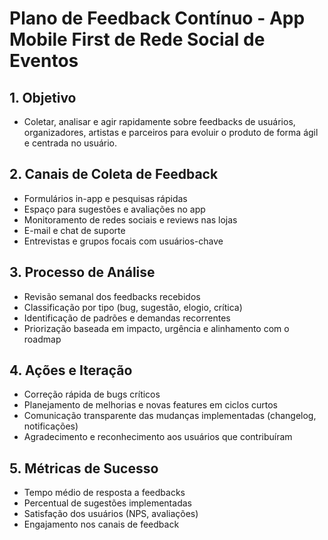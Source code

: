 # Plano de Feedback Contínuo - App Mobile First de Rede Social de Eventos

## 1. Objetivo
- Coletar, analisar e agir rapidamente sobre feedbacks de usuários, organizadores, artistas e parceiros para evoluir o produto de forma ágil e centrada no usuário.

## 2. Canais de Coleta de Feedback
- Formulários in-app e pesquisas rápidas
- Espaço para sugestões e avaliações no app
- Monitoramento de redes sociais e reviews nas lojas
- E-mail e chat de suporte
- Entrevistas e grupos focais com usuários-chave

## 3. Processo de Análise
- Revisão semanal dos feedbacks recebidos
- Classificação por tipo (bug, sugestão, elogio, crítica)
- Identificação de padrões e demandas recorrentes
- Priorização baseada em impacto, urgência e alinhamento com o roadmap

## 4. Ações e Iteração
- Correção rápida de bugs críticos
- Planejamento de melhorias e novas features em ciclos curtos
- Comunicação transparente das mudanças implementadas (changelog, notificações)
- Agradecimento e reconhecimento aos usuários que contribuíram

## 5. Métricas de Sucesso
- Tempo médio de resposta a feedbacks
- Percentual de sugestões implementadas
- Satisfação dos usuários (NPS, avaliações)
- Engajamento nos canais de feedback 
